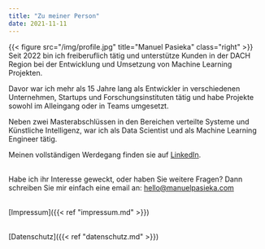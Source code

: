 ```yaml
---
title: "Zu meiner Person"
date: 2021-11-11
---
```


{{< figure src="/img/profile.jpg" title="Manuel Pasieka" class="right" >}}
Seit 2022 bin ich freiberuflich tätig und unterstütze Kunden in der DACH Region bei der Entwicklung und Umsetzung von Machine Learning Projekten.

Davor war ich mehr als 15 Jahre lang als Entwickler in verschiedenen Unternehmen, Startups und Forschungsinstituten tätig und habe Projekte sowohl im Alleingang oder in Teams umgesetzt.

Neben zwei Masterabschlüssen in den Bereichen verteilte Systeme und Künstliche Intelligenz, war ich als Data Scientist und als Machine Learning Engineer tätig.

Meinen vollständigen Werdegang finden sie auf [LinkedIn](https://linkedin.com/in/manuelpasieka).

\
Habe ich ihr Interesse geweckt, oder haben Sie weitere Fragen? Dann schreiben Sie mir einfach eine email an: hello@manuelpasieka.com

\
[Impressum]({{< ref "impressum.md" >}})

\
[Datenschutz]({{< ref "datenschutz.md" >}})
